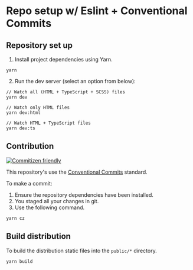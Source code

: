 # Repo setup w/ Eslint + Conventional Commits

## Repository set up

1. Install project dependencies using Yarn.

```
yarn
```

2. Run the dev server (select an option from below):

```
// Watch all (HTML + TypeScript + SCSS) files
yarn dev

// Watch only HTML files
yarn dev:html

// Watch HTML + TypeScript files
yarn dev:ts
```

## Contribution

[![Commitizen friendly](https://img.shields.io/badge/commitizen-friendly-brightgreen.svg)](http://commitizen.github.io/cz-cli/)

This repository's use the [Conventional Commits](https://www.conventionalcommits.org/) standard.

To make a commit:

1. Ensure the repository dependencies have been installed.
2. You staged all your changes in git.
3. Use the following command.

```
yarn cz
```

## Build distribution

To build the distribution static files into the `public/*` directory.

```
yarn build
```

